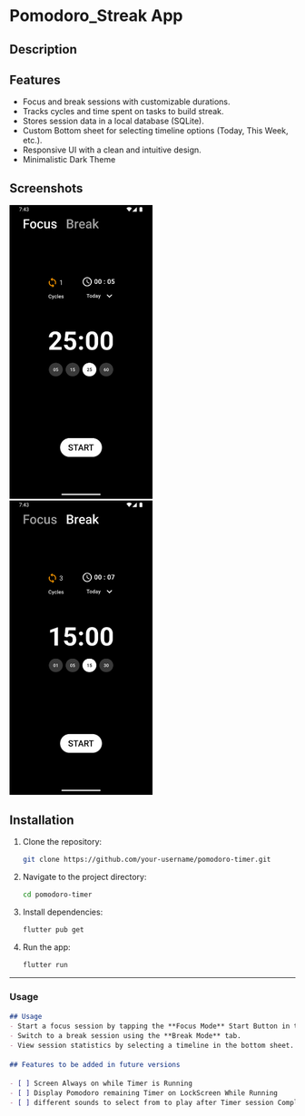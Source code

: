 # Pomodoro_Streak App

## Description

## Features
- Focus and break sessions with customizable durations.
- Tracks cycles and time spent on tasks to build streak.
- Stores session data in a local database (SQLite).
- Custom Bottom sheet for selecting timeline options (Today, This Week, etc.).
- Responsive UI with a clean and intuitive design.
- Minimalistic Dark Theme

## Screenshots
<img src="FocusMode_screenshot.png" alt="Focus Mode" width="50%"/>
<img src="BreakMode_screenshot.png" alt="Break Mode" width="50%"/>

## Installation
1. Clone the repository:
   ```bash
   git clone https://github.com/your-username/pomodoro-timer.git
   ```
2. Navigate to the project directory:
   ```bash
   cd pomodoro-timer
   ```
3. Install dependencies:
   ```bash
   flutter pub get
   ```
4. Run the app:
   ```bash
   flutter run
   ```

---

### **Usage**
```markdown
## Usage
- Start a focus session by tapping the **Focus Mode** Start Button in the Bottom.
- Switch to a break session using the **Break Mode** tab.
- View session statistics by selecting a timeline in the bottom sheet.

## Features to be added in future versions

- [ ] Screen Always on while Timer is Running
- [ ] Display Pomodoro remaining Timer on LockScreen While Running
- [ ] different sounds to select from to play after Timer session Completes